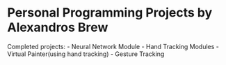 # Personal Programming Projects by Alexandros Brew
Completed projects:
    - Neural Network Module
    - Hand Tracking Modules
    - Virtual Painter(using hand tracking)
    - Gesture Tracking
